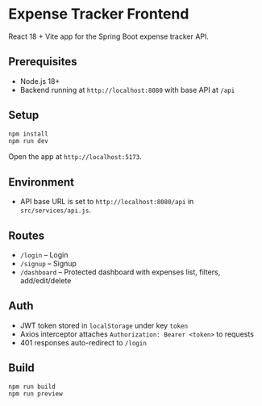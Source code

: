 # Expense Tracker Frontend

React 18 + Vite app for the Spring Boot expense tracker API.

## Prerequisites

- Node.js 18+
- Backend running at `http://localhost:8080` with base API at `/api`

## Setup

```bash
npm install
npm run dev
```

Open the app at `http://localhost:5173`.

## Environment

- API base URL is set to `http://localhost:8080/api` in `src/services/api.js`.

## Routes

- `/login` – Login
- `/signup` – Signup
- `/dashboard` – Protected dashboard with expenses list, filters, add/edit/delete

## Auth

- JWT token stored in `localStorage` under key `token`
- Axios interceptor attaches `Authorization: Bearer <token>` to requests
- 401 responses auto-redirect to `/login`

## Build

```bash
npm run build
npm run preview
```
